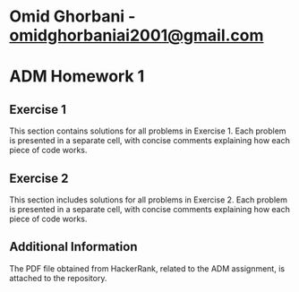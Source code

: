 # Omid Ghorbani - omidghorbaniai2001@gmail.com


# ADM Homework 1

## Exercise 1
This section contains solutions for all problems in Exercise 1. Each problem is presented in a separate cell, with concise comments explaining how each piece of code works.

## Exercise 2
This section includes solutions for all problems in Exercise 2. Each problem is presented in a separate cell, with concise comments explaining how each piece of code works.

## Additional Information
The PDF file obtained from HackerRank, related to the ADM assignment, is attached to the repository.



